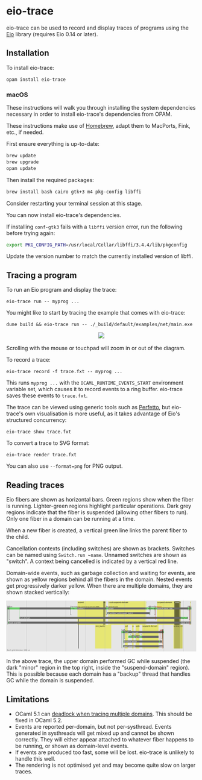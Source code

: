 # eio-trace

eio-trace can be used to record and display traces of programs using the [Eio][] library
(requires Eio 0.14 or later).

## Installation

To install eio-trace:

```
opam install eio-trace
```

### macOS

These instructions will walk you through installing the system dependencies necessary in order to install eio-trace's dependencies from OPAM.

These instructions make use of [Homebrew](https://brew.sh/), adapt them to MacPorts, Fink, etc., if needed.

First ensure everything is up-to-date:
```sh
brew update
brew upgrade
opam update
```

Then install the required packages:
```sh
brew install bash cairo gtk+3 m4 pkg-config libffi
```

Consider restarting your terminal session at this stage.

You can now install eio-trace's dependencies.

If installing `conf-gtk3` fails with a `libffi` version error, run the following before trying again:
```sh
export PKG_CONFIG_PATH=/usr/local/Cellar/libffi/3.4.4/lib/pkgconfig
```
Update the version number to match the currently installed version of libffi.

## Tracing a program

To run an Eio program and display the trace:

```
eio-trace run -- myprog ...
```

You might like to start by tracing the example that comes with eio-trace:

```
dune build && eio-trace run -- ./_build/default/examples/net/main.exe
```

<p align='center'>
  <img src="./doc/net.svg"/>
</p>

Scrolling with the mouse or touchpad will zoom in or out of the diagram.

To record a trace:

```
eio-trace record -f trace.fxt -- myprog ...
```

This runs `myprog ...` with the `OCAML_RUNTIME_EVENTS_START` environment variable set, which causes it to record events to a ring buffer.
eio-trace saves these events to `trace.fxt`.


The trace can be viewed using generic tools such as [Perfetto][], but eio-trace's own visualisation is more useful,
as it takes advantage of Eio's structured concurrency:

```
eio-trace show trace.fxt
```

To convert a trace to SVG format:

```
eio-trace render trace.fxt
```

You can also use `--format=png` for PNG output.

## Reading traces

Eio fibers are shown as horizontal bars.
Green regions show when the fiber is running.
Lighter-green regions highlight particular operations.
Dark grey regions indicate that the fiber is suspended (allowing other fibers to run).
Only one fiber in a domain can be running at a time.

When a new fiber is created, a vertical green line links the parent fiber to the child.

Cancellation contexts (including switches) are shown as brackets.
Switches can be named using `Switch.run ~name`. Unnamed switches are shown as "switch".
A context being cancelled is indicated by a vertical red line.

Domain-wide events, such as garbage collection and waiting for events,
are shown as yellow regions behind all the fibers in the domain.
Nested events get progressively darker yellow.
When there are multiple domains, they are shown stacked vertically:

<p align='center'>
  <img src="./doc/gc.svg"/>
</p>

In the above trace, the upper domain performed GC while suspended
(the dark "minor" region in the top right, inside the "suspend-domain" region).
This is possible because each domain has a "backup" thread that handles GC while the domain is suspended.

## Limitations

- OCaml 5.1 can [deadlock when tracing multiple domains](https://github.com/ocaml/ocaml/issues/12897). This should be fixed in OCaml 5.2.
- Events are reported per-domain, but not per-systhread.
  Events generated in systhreads will get mixed up and cannot be shown correctly.
  They will either appear attached to whatever fiber happens to be running, or shown as domain-level events.
- If events are produced too fast, some will be lost. eio-trace is unlikely to handle this well.
- The rendering is not optimised yet and may become quite slow on larger traces.

[Eio]: https://github.com/ocaml-multicore/eio
[Perfetto]: https://ui.perfetto.dev/

